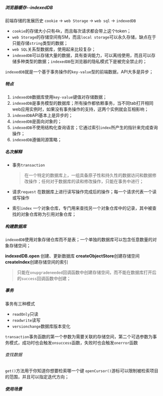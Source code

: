 ##### 浏览器缓存--indexedDB
前端存储的发展历史
`cookie` -> `web Storage` -> `web sql` -> `indexedDB`

* `cookie`的存储大小只有4k，而且每次请求都会带上这个token；
* `web Storage`的存储空间有5M，而且`local storage`可以永久存储，缺点在于只能存储`string`类型的数据；
* `web SQL`关系型数据库，使用起来比较复杂；
* `indexedDB`可以存储大量的数据，具有查询能力，可以离线使用，而且可以存储多种类型的数据；`indexedDB`在浏览器的隐私模式下是被完全禁止的；

`indexedDB`就是一个基于事务操作的`key-value`型的前端数据，API大多是异步；

##### 特点

1. `indexedDB`数据库使用`key-value`键值对存储数据；
2. `indexedDB`是事务模型的数据库；所有操作都依赖事务，当不同tab打开相同web应用实例时，如果没有事务操作的支持，这两个实例就会互相影响；
3. `indexedDB`API基本上是异步的；
4. `indexedDB`是面向对象的；
5. `indexedDB`不使用结构化查询语言；它通过索引`index`所产生的指针来完成查询操作；
6. `indexedDB`遵循同源策略；

##### 名次解释

* 事务`transaction`
	> 在一个特定的数据库上，一组具备原子性和持久性的数据访问和数据修改操作；任何对于数据库的读和修改操作，只能在事务中进行；

* 请求`request`
	在数据库上进行读写操作完成后的操作；每一个请求代表一个读或写操作

* 索引`index`
	一个对象仓库，专门用来查找另一个对象仓库中的记录，其中被查找的对象仓库称为引用对象仓库；
##### 构建数据库

`indexedDB`使用对象存储仓库而不是表；一个单独的数据库可以包含任意数量的对象存储空间；

**indexedDB.open** 创建、更新数据库
**createObjectStore**创建存储空间
**createIndex**创建存储空间的索引

> 只能在`onupgradeneeded`回调函数中创建存储空间，而不能在数据库打开后的`success`回调函数中创建；

##### 事务
事务有三种模式
* `readOnly`只读
* `readwrite`读写
* `versionchange`数据库版本变化

`transaction`事务函数的第一个参数为需要关联的存储空间，第二个可选参数为事务模式，成功时也会触发`onsuccess`函数，失败时也会触发`onerror`函数

###### 查找数据
`get()`方法用于你知道你想要检索哪一个键
`openCursor()`游标可以限制被检索项目的范围，并且可以指定迭代方向；


##### 使用场景




